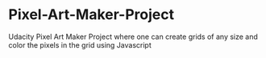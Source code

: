 # Pixel-Art-Maker-Project
Udacity Pixel Art Maker Project where one can create grids of any size and color the pixels in the grid using Javascript
